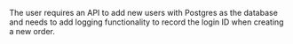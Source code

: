 The user requires an API to add new users with Postgres as the database and needs to add logging functionality to record the login ID when creating a new order.